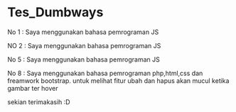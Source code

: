 # Tes_Dumbways

No 1 : Saya menggunakan bahasa pemrograman JS	

NO 2 : Saya menggunakan bahasa pemrograman JS

No 5 : Saya menggunakan bahasa pemrograman JS

No 8 : Saya menggunakan bahasa pemrograman php,html,css dan freamwork bootstrap. untuk melihat fitur ubah dan hapus akan mucul ketika gambar ter hover 

sekian terimakasih :D
